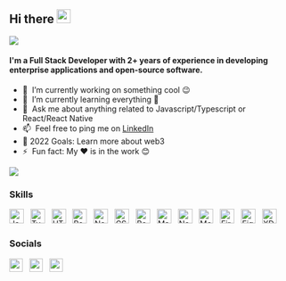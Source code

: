 ## Hi there <a href="https://www.gautamkrishnar.com/"><img src="https://media.giphy.com/media/hvRJCLFzcasrR4ia7z/giphy.gif" width="25px" height="25px"></a>

![](https://github.com/halfrost/halfrost/blob/master/icons/header_1.png)

#### I'm a Full Stack Developer with 2+ years of experience in developing enterprise applications and open-source software.

- 🔭 &nbsp;I’m currently working on something cool 😉
- 🌱 &nbsp;I’m currently learning everything 🤣
- 💬 &nbsp;Ask me about anything related to Javascript/Typescript or React/React Native
- 📫 &nbsp;Feel free to ping me on [LinkedIn](https://www.linkedin.com/in/fahadahmed01)
- 🥅 2022 Goals: Learn more about web3
- ⚡ &nbsp;Fun fact: My ❤️ is in the work 😊

<a href="https://www.github.com/fahadahmed07" target="_blank" rel="noreferrer"><img
src="https://img.shields.io/github/followers/fahadahmed07?logo=github&style=for-the-badge&color=0891b2&labelColor=1c1917" /></a>

### Skills

<p align="left">
<a href="https://developer.mozilla.org/en-US/docs/Web/JavaScript" target="_blank" rel="noreferrer"><img src="https://raw.githubusercontent.com/danielcranney/readme-generator/main/public/icons/skills/javascript-colored.svg" width="26" height="26" alt="JavaScript" /></a>
&nbsp;
<a href="https://www.typescriptlang.org/" target="_blank" rel="noreferrer"><img src="https://raw.githubusercontent.com/danielcranney/readme-generator/main/public/icons/skills/typescript-colored.svg" width="26" height="26" alt="TypeScript" /></a>
&nbsp;
<a href="https://developer.mozilla.org/en-US/docs/Glossary/HTML5" target="_blank" rel="noreferrer"><img src="https://raw.githubusercontent.com/danielcranney/readme-generator/main/public/icons/skills/html5-colored.svg" width="26" height="26" alt="HTML5" /></a>
&nbsp;
<a href="https://reactjs.org/" target="_blank" rel="noreferrer"><img src="https://raw.githubusercontent.com/danielcranney/readme-generator/main/public/icons/skills/react-colored.svg" width="26" height="26" alt="React" /></a>
&nbsp;
<a href="https://nextjs.org/docs" target="_blank" rel="noreferrer"><img src="https://raw.githubusercontent.com/danielcranney/readme-generator/main/public/icons/skills/nextjs-colored.svg" width="26" height="26" alt="NextJs" /></a>
&nbsp;
<a href="https://www.w3.org/TR/CSS/#css" target="_blank" rel="noreferrer"><img src="https://raw.githubusercontent.com/danielcranney/readme-generator/main/public/icons/skills/css3-colored.svg" width="26" height="26" alt="CSS3" /></a>
&nbsp;
<a href="https://getbootstrap.com/" target="_blank" rel="noreferrer"><img src="https://raw.githubusercontent.com/danielcranney/readme-generator/main/public/icons/skills/bootstrap-colored.svg" width="26" height="26" alt="Bootstrap" /></a>
&nbsp;
<a href="https://mui.com/" target="_blank" rel="noreferrer"><img src="https://raw.githubusercontent.com/danielcranney/readme-generator/main/public/icons/skills/materialui-colored.svg" width="26" height="26" alt="Material UI" /></a>
&nbsp;
<a href="https://nodejs.org/en/" target="_blank" rel="noreferrer"><img src="https://raw.githubusercontent.com/danielcranney/readme-generator/main/public/icons/skills/nodejs-colored.svg" width="26" height="26" alt="NodeJS" /></a>
&nbsp;
<a href="https://www.mongodb.com/" target="_blank" rel="noreferrer"><img src="https://raw.githubusercontent.com/danielcranney/readme-generator/main/public/icons/skills/mongodb-colored.svg" width="26" height="26" alt="MongoDB" /></a>
&nbsp;
<a href="https://firebase.google.com/" target="_blank" rel="noreferrer"><img src="https://raw.githubusercontent.com/danielcranney/readme-generator/main/public/icons/skills/firebase-colored.svg" width="26" height="26" alt="Firebase" /></a>
&nbsp;
<a href="https://www.figma.com/" target="_blank" rel="noreferrer"><img src="https://raw.githubusercontent.com/danielcranney/readme-generator/main/public/icons/skills/figma-colored.svg" width="26" height="26" alt="Figma" /></a>
&nbsp;
<a href="https://www.adobe.com/uk/products/xd.html" target="_blank" rel="noreferrer"><img src="https://raw.githubusercontent.com/danielcranney/readme-generator/main/public/icons/skills/xd-colored.svg" width="26" height="26" alt="XD" /></a>
</p>

### Socials

<p align="left">
<a href="https://www.github.com/fahadahmed07" target="_blank" rel="noreferrer"><img src="https://raw.githubusercontent.com/danielcranney/readme-generator/main/public/icons/socials/github.svg" width="24" height="24" /></a>
&nbsp;
<a href="https://www.linkedin.com/in/fahadahmed01" target="_blank" rel="noreferrer"><img src="https://raw.githubusercontent.com/danielcranney/readme-generator/main/public/icons/socials/linkedin.svg" width="24" height="24" /></a>
&nbsp;
<a href="https://www.stackoverflow.com/users/9506267/fahad-ahmed" target="_blank" rel="noreferrer"><img src="https://raw.githubusercontent.com/danielcranney/readme-generator/main/public/icons/socials/stackoverflow.svg" width="24" height="24" /></a>
</p>
